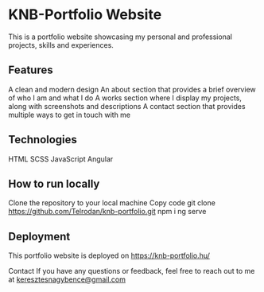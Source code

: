 # KNB-Portfolio Website

This is a portfolio website showcasing my personal and professional projects, skills and experiences.

## Features
A clean and modern design
An about section that provides a brief overview of who I am and what I do
A works section where I display my projects, along with screenshots and descriptions
A contact section that provides multiple ways to get in touch with me

## Technologies
HTML
SCSS
JavaScript
Angular

## How to run locally
Clone the repository to your local machine
Copy code
git clone https://github.com/Telrodan/knb-portfolio.git
npm i
ng serve

## Deployment
This portfolio website is deployed on https://knb-portfolio.hu/

Contact
If you have any questions or feedback, feel free to reach out to me at keresztesnagybence@gmail.com
